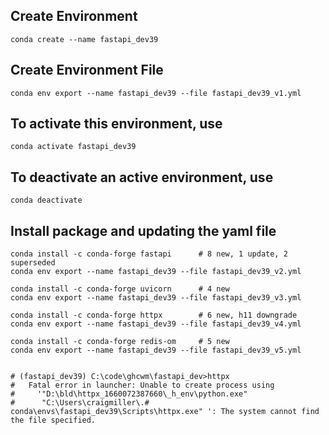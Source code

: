 ## Create Environment

```shell
conda create --name fastapi_dev39
```

## Create Environment File

```shell
conda env export --name fastapi_dev39 --file fastapi_dev39_v1.yml
```

## To activate this environment, use

```shell
conda activate fastapi_dev39
```

## To deactivate an active environment, use

```shell
conda deactivate
```

## Install package and updating the yaml file

```shell
conda install -c conda-forge fastapi      # 8 new, 1 update, 2 superseded
conda env export --name fastapi_dev39 --file fastapi_dev39_v2.yml

conda install -c conda-forge uvicorn      # 4 new
conda env export --name fastapi_dev39 --file fastapi_dev39_v3.yml

conda install -c conda-forge httpx        # 6 new, h11 downgrade
conda env export --name fastapi_dev39 --file fastapi_dev39_v4.yml

conda install -c conda-forge redis-om     # 5 new
conda env export --name fastapi_dev39 --file fastapi_dev39_v5.yml


# (fastapi_dev39) C:\code\ghcwm\fastapi_dev>httpx
#   Fatal error in launcher: Unable to create process using 
#     '"D:\bld\httpx_1660072387660\_h_env\python.exe"  
#      "C:\Users\craigmiller\.# conda\envs\fastapi_dev39\Scripts\httpx.exe" ': The system cannot find the file specified.

```
